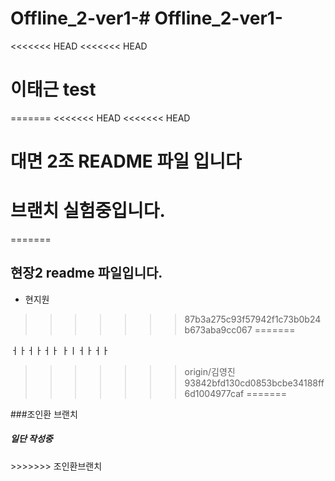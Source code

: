 # Offline_2-ver1-# Offline_2-ver1-
<<<<<<< HEAD
<<<<<<< HEAD
# 이태근 test
=======
<<<<<<< HEAD
<<<<<<< HEAD
# 대면 2조 README 파일 입니다
# 브랜치 실험중입니다. 
=======

## 현장2 readme 파일입니다.
- 현지원
>>>>>>> 87b3a275c93f57942f1c73b0b24b673aba9cc067
=======

ㅓㅏㅓㅏㅓㅏ
ㅏㅣㅓㅏㅓㅏ
>>>>>>> origin/김영진
>>>>>>> 93842bfd130cd0853bcbe34188ff6d1004977caf
=======

###조인환 브랜치
<h5>일단 작성중</h5>
>>>>>>> 조인환브랜치
